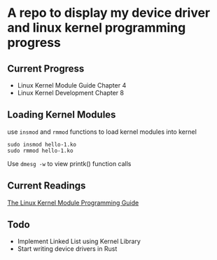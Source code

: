 # A repo to display my device driver and linux kernel programming progress

## Current Progress
* Linux Kernel Module Guide Chapter 4 
* Linux Kernel Development Chapter 8

## Loading Kernel Modules
use `insmod` and `rmmod` functions to load kernel modules into kernel

```
sudo insmod hello-1.ko
sudo rmmod hello-1.ko
```

Use `dmesg -w` to view printk() function calls

## Current Readings
[The Linux Kernel Module Programming Guide](https://www.tldp.org/LDP/lkmpg/2.6/html/lkmpg.html#FTN.AEN520)

## Todo
* Implement Linked List using Kernel Library 
* Start writing device drivers in Rust
